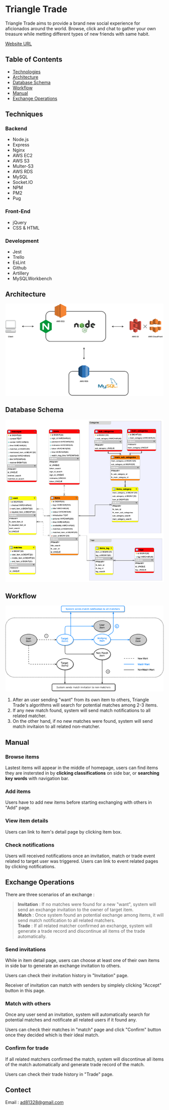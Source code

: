 # Triangle Trade

Triangle Trade aims to provide a brand new social experience for aficionados around the world. Browse, click and chat to gather your own treasure while metting different types of new friends with same habit.

[Website URL](https://triangletrade.jia-boung.com/)

## Table of Contents

* [Technologies](#techniques)
* [Architecture](#architecture)
* [Database Schema](#database-schema)
* [Workflow](#workflow)
* [Manual](#manual)
* [Exchange Operations](#exchange-operations)

## Techniques

### Backend

* Node.js
* Express
* Nginx
* AWS EC2
* AWS S3
* Multer-S3
* AWS RDS
* MySQL
* Socket.IO
* NPM
* PM2
* Pug

### Front-End

* jQuery
* CSS & HTML

### Development

* Jest
* Trello
* EsLint
* Github
* Artillery
* MySQLWorkbench

## Architecture

![Schema](./public/images/t3t_architecture.png)

## Database Schema

![Schema](./public/images/t3t_schema.png)

## Workflow

![Schema](./public/images/workflow.png)

1. After an user sending "want" from its own item to others, Triangle Trade's algorithms will search for potential matches among 2-3 items.
2. If any new match found, system will send match notifications to all related matcher.
3. On the other hand, if no new matches were found, system will send match invitaion to all related non-matcher.

<!-- ## Demonstration -->

## Manual

### Browse items

Lastest items will appear in the middle of homepage, users can find items they are instersted in by **clicking classifications** on side bar, or **searching key words** with navigation bar.

### Add items

Users have to add new items before starting exchanging with others in "Add" page.

### View item details

Users can link to item's detail page by clicking item box.

### Check notifications

Users will received notifications once an invitation, match or trade event related to target user was triggered. Users can link to event related pages by clicking notifications.

## Exchange Operations

There are three scenarios of an exchange :
> **Invitation** : If no matches were found for a new "want", system will send an exchange invitation to the owner of target item.  
> **Match** : Once system found an potential exchange among items, it will send match notification to all related matchers.  
> **Trade** : If all related matcher confirmed an exchange, system will generate a trade record and discontinue all items of the trade automatically.

### Send invitations

While in item detail page, users can choose at least one of their own items in side bar to generate an exchange invitation to others.

Users can check their invitation history in "Invitation" page.

Receiver of invitation can match with senders by simplely clicking "Accept" button in this page.

### Match with others

Once any user send an invitation, system will automatically search for potential matches and notificate all related users if it found any.

Users can check their matches in "match" page and click "Confirm" button once they decided which is their ideal match.

### Confirm for trade

If all related matchers confirmed the match, system will discontinue all items of the match automatically and generate trade record of the match.

Users can check their trade history in "Trade" page.

## Contect

Email : ad81328@gmail.com
